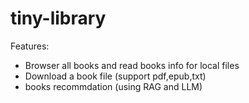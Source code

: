 # tiny-library

Features:
- Browser all books and read books info for local files
- Download a book file (support pdf,epub,txt)
- books recommdation (using RAG and LLM)
